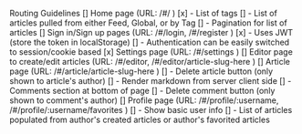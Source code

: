 Routing Guidelines
[] Home page (URL: /#/ )
 [x] - List of tags
 [] - List of articles pulled from either Feed, Global, or by Tag
 [] - Pagination for list of articles
[] Sign in/Sign up pages (URL: /#/login, /#/register )
 [x] - Uses JWT (store the token in localStorage)
 [] - Authentication can be easily switched to session/cookie based
[x] Settings page (URL: /#/settings )
[] Editor page to create/edit articles (URL: /#/editor, /#/editor/article-slug-here )
[] Article page (URL: /#/article/article-slug-here )
 [] - Delete article button (only shown to article's author)
 [] - Render markdown from server client side
 [] - Comments section at bottom of page
 [] - Delete comment button (only shown to comment's author)
[] Profile page (URL: /#/profile/:username, /#/profile/:username/favorites )
 [] - Show basic user info
 [] - List of articles populated from author's created articles or author's favorited articles